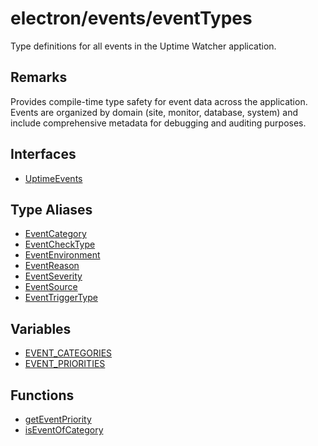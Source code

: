 # electron/events/eventTypes

Type definitions for all events in the Uptime Watcher application.

## Remarks

Provides compile-time type safety for event data across the application.
Events are organized by domain (site, monitor, database, system) and include
comprehensive metadata for debugging and auditing purposes.

## Interfaces

- [UptimeEvents](interfaces/UptimeEvents.md)

## Type Aliases

- [EventCategory](type-aliases/EventCategory.md)
- [EventCheckType](type-aliases/EventCheckType.md)
- [EventEnvironment](type-aliases/EventEnvironment.md)
- [EventReason](type-aliases/EventReason.md)
- [EventSeverity](type-aliases/EventSeverity.md)
- [EventSource](type-aliases/EventSource.md)
- [EventTriggerType](type-aliases/EventTriggerType.md)

## Variables

- [EVENT\_CATEGORIES](variables/EVENT_CATEGORIES.md)
- [EVENT\_PRIORITIES](variables/EVENT_PRIORITIES.md)

## Functions

- [getEventPriority](functions/getEventPriority.md)
- [isEventOfCategory](functions/isEventOfCategory.md)
